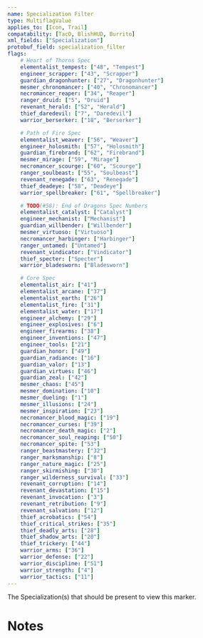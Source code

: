 ```yaml
---
name: Specialization Filter
type: MultiflagValue
applies_to: [Icon, Trail]
compatability: [TacO, BlishHUD, Burrito]
xml_fields: ["Specialization"]
protobuf_field: specialization_filter
flags:
    # Heart of Thorns Spec
    elementalist_tempest: ["48", "Tempest"]
    engineer_scrapper: ["43", "Scrapper"]
    guardian_dragonhunter: ["27", "Dragonhunter"]
    mesmer_chronomancer: ["40", "Chronomancer"]
    necromancer_reaper: ["34", "Reaper"]
    ranger_druid: ["5", "Druid"]
    revenant_herald: ["52", "Herald"]
    thief_daredevil: ["7", "Daredevil"]
    warrior_berserker: ["18", "Berserker"]

    # Path of Fire Spec
    elementalist_weaver: ["56", "Weaver"]
    engineer_holosmith: ["57", "Holosmith"]
    guardian_firebrand: ["62", "Firebrand"]
    mesmer_mirage: ["59", "Mirage"]
    necromancer_scourge: ["60", "Scourge"]
    ranger_soulbeast: ["55", "Soulbeast"]
    revenant_renegade: ["63", "Renegade"]
    thief_deadeye: ["58", "Deadeye"]
    warrior_spellbreaker: ["61", "Spellbreaker"]

    # TODO(#58): End of Dragons Spec Numbers
    elementalist_catalyst: ["Catalyst"]
    engineer_mechanist: ["Mechanist"]
    guardian_willbender: ["Willbender"]
    mesmer_virtuoso: ["Virtuoso"]
    necromancer_harbinger: ["Harbinger"]
    ranger_untamed: ["Untamed"]
    revenant_vindicator: ["Vindicator"]
    thief_specter: ["Specter"]
    warrior_bladesworn: ["Bladesworn"]

    # Core Spec
    elementalist_air: ["41"]
    elementalist_arcane: ["37"]
    elementalist_earth: ["26"]
    elementalist_fire: ["31"]
    elementalist_water: ["17"]
    engineer_alchemy: ["29"]
    engineer_explosives: ["6"]
    engineer_firearms: ["38"]
    engineer_inventions: ["47"]
    engineer_tools: ["21"]
    guardian_honor: ["49"]
    guardian_radiance: ["16"]
    guardian_valor: ["13"]
    guardian_virtues: ["46"]
    guardian_zeal: ["42"]
    mesmer_chaos: ["45"]
    mesmer_domination: ["10"]
    mesmer_dueling: ["1"]
    mesmer_illusions: ["24"]
    mesmer_inspiration: ["23"]
    necromancer_blood_magic: ["19"]
    necromancer_curses: ["39"]
    necromancer_death_magic: ["2"]
    necromancer_soul_reaping: ["50"]
    necromancer_spite: ["53"]
    ranger_beastmastery: ["32"]
    ranger_marksmanship: ["8"]
    ranger_nature_magic: ["25"]
    ranger_skirmishing: ["30"]
    ranger_wilderness_survival: ["33"]
    revenant_corruption: ["14"]
    revenant_devastation: ["15"]
    revenant_invocation: ["3"]
    revenant_retribution: ["9"]
    revenant_salvation: ["12"]
    thief_acrobatics: ["54"]
    thief_critical_strikes: ["35"]
    thief_deadly_arts: ["28"]
    thief_shadow_arts: ["20"]
    thief_trickery: ["44"]
    warrior_arms: ["36"]
    warrior_defense: ["22"]
    warrior_discipline: ["51"]
    warrior_strength: ["4"]
    warrior_tactics: ["11"]
---
```

The Specialization(s) that should be present to view this marker.

Notes
=====